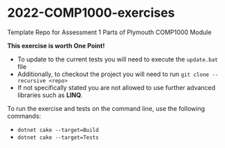 # 2022-COMP1000-exercises

Template Repo for Assessment 1 Parts of Plymouth COMP1000 Module

**This exercise is worth One Point!**

* To update to the current tests you will need to execute the `update.bat` file
* Additionally, to checkout the project you will need to run `git clone --recursive <repo>`
* If not specifically stated you are not allowed to use further advanced libraries such as **LINQ**.

To run the exercise and tests on the command line, use the following commands:
 * `dotnet cake --target=Build`
 * `dotnet cake --target=Tests`
